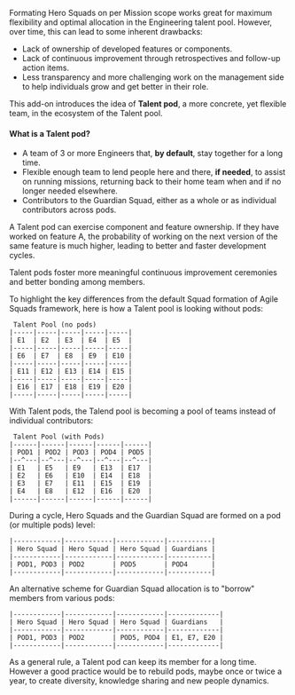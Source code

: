 Formating Hero Squads on per Mission scope works great for maximum flexibility and optimal allocation in the Engineering talent pool. However, over time, this can lead to some inherent drawbacks:

- Lack of ownership of developed features or components.
- Lack of continuous improvement through retrospectives and follow-up action items.
- Less transparency and more challenging work on the management side to help individuals grow and get better in their role.

This add-on introduces the idea of **Talent pod**, a more concrete, yet flexible team, in the ecosystem of the Talent pool.

#### What is a Talent pod?

- A team of 3 or more Engineers that, **by default**, stay together for a long time.
- Flexible enough team to lend people here and there, **if needed**, to assist on running missions, returning back to their home team when and if no longer needed elsewhere.
- Contributors to the Guardian Squad, either as a whole or as individual contributors across pods.

A Talent pod can exercise component and feature ownership. If they
have worked on feature A, the probability of working on the next version of the
same feature is much higher, leading to better and faster development cycles.

Talent pods foster more meaningful continuous improvement ceremonies and
better bonding among members.

To highlight the key differences from the default Squad formation of Agile Squads framework, here is how a Talent pool is looking without pods:

```
 Talent Pool (no pods)
|-----|-----|-----|-----|-----|
| E1  | E2  | E3  | E4  | E5  |
|-----|-----|-----|-----|-----|
| E6  | E7  | E8  | E9  | E10 |
|-----|-----|-----|-----|-----|
| E11 | E12 | E13 | E14 | E15 |
|-----|-----|-----|-----|-----|
| E16 | E17 | E18 | E19 | E20 |
|-----|-----|-----|-----|-----|
```

With Talent pods, the Talend pool is becoming a pool of teams instead of
individual contributors:

```
 Talent Pool (with Pods)
|------|------|------|------|------|
| POD1 | POD2 | POD3 | POD4 | POD5 |
|--^---|--^---|--^---|--^---|--^---|
| E1   | E5   | E9   | E13  | E17  |
| E2   | E6   | E10  | E14  | E18  |
| E3   | E7   | E11  | E15  | E19  |
| E4   | E8   | E12  | E16  | E20  |
|------|------|------|------|------|
```

During a cycle, Hero Squads and the Guardian Squad are formed on a pod (or multiple pods) level:

```
|------------|------------|------------|-----------|
| Hero Squad | Hero Squad | Hero Squad | Guardians |
|------------|------------|------------|-----------|
| POD1, POD3 | POD2       | POD5       | POD4      |
|------------|------------|------------|-----------|
```

An alternative scheme for Guardian Squad allocation is to "borrow" members from
various pods:

```
|------------|------------|------------|-------------|
| Hero Squad | Hero Squad | Hero Squad | Guardians   |
|------------|------------|------------|-------------|
| POD1, POD3 | POD2       | POD5, POD4 | E1, E7, E20 |
|------------|------------|------------|-------------|
```

As a general rule, a Talent pod can keep its member for a long time. However a good practice would be to rebuild pods, maybe once or twice a year,
to create diversity, knowledge sharing and new people dynamics.
